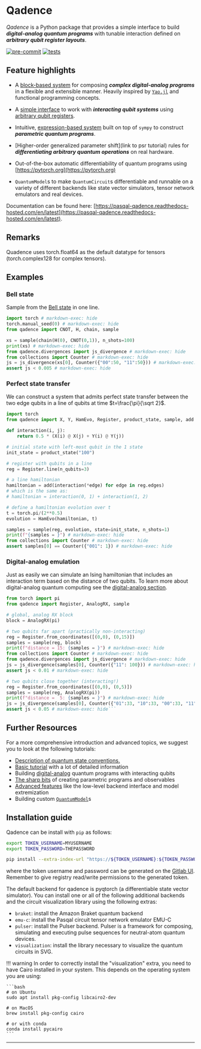 
# Qadence

*Qadence* is a Python package that provides a simple interface to build _**digital-analog quantum
programs**_ with tunable interaction defined on _**arbitrary qubit register layouts**_.

[![pre-commit](https://github.com/pasqal-io/qadence/actions/workflows/lint.yml/badge.svg)](https://github.com/pasqal-io/qadence/actions/workflows/lint.yml)
[![tests](https://github.com/pasqal-io/qadence/actions/workflows/test_fast.yml/badge.svg)](https://github.com/pasqal-io/qadence/actions/workflows/test_fast.yml)

## Feature highlights

* A [block-based system](tutorials/getting_started.md) for composing _**complex digital-analog
  programs**_ in a flexible and extensible manner. Heavily inspired by
  [`Yao.jl`](https://github.com/QuantumBFS/Yao.jl) and functional programming concepts.

* A [simple interface](digital_analog_qc/analog-basics.md) to work with _**interacting qubit systems**_
  using [arbitrary qubit registers](tutorials/register.md).

* Intuitive, [expression-based system](tutorials/parameters.md) built on top of `sympy` to construct
  _**parametric quantum programs**_.

* [Higher-order generalized parameter shift](link to psr tutorial) rules for _**differentiating
  arbitrary quantum operations**_ on real hardware.

* Out-of-the-box automatic differentiability of quantum programs using [https://pytorch.org](https://pytorch.org)

* `QuantumModel`s to make `QuantumCircuit`s differentiable and runnable on a variety of different
  backends like state vector simulators, tensor network emulators and real devices.

Documentation can be found here: [https://pasqal-qadence.readthedocs-hosted.com/en/latest](https://pasqal-qadence.readthedocs-hosted.com/en/latest).

## Remarks
Quadence uses torch.float64 as the default datatype for tensors (torch.complex128 for complex tensors).

## Examples

### Bell state

Sample from the [Bell state](https://en.wikipedia.org/wiki/Bell_state) in one line.

```python exec="on" source="material-block" result="json"
import torch # markdown-exec: hide
torch.manual_seed(0) # markdown-exec: hide
from qadence import CNOT, H, chain, sample

xs = sample(chain(H(0), CNOT(0,1)), n_shots=100)
print(xs) # markdown-exec: hide
from qadence.divergences import js_divergence # markdown-exec: hide
from collections import Counter # markdown-exec: hide
js = js_divergence(xs[0], Counter({"00":50, "11":50})) # markdown-exec: hide
assert js < 0.005 # markdown-exec: hide
```


### Perfect state transfer

We can construct a system that admits perfect state transfer between the two edge qubits in a
line of qubits at time $t=\frac{\pi}{\sqrt 2}$.
```python exec="on" source="material-block" result="json"
import torch
from qadence import X, Y, HamEvo, Register, product_state, sample, add

def interaction(i, j):
    return 0.5 * (X(i) @ X(j) + Y(i) @ Y(j))

# initial state with left-most qubit in the 1 state
init_state = product_state("100")

# register with qubits in a line
reg = Register.line(n_qubits=3)

# a line hamiltonian
hamiltonian = add(interaction(*edge) for edge in reg.edges)
# which is the same as:
# hamiltonian = interaction(0, 1) + interaction(1, 2)

# define a hamiltonian evolution over t
t = torch.pi/(2**0.5)
evolution = HamEvo(hamiltonian, t)

samples = sample(reg, evolution, state=init_state, n_shots=1)
print(f"{samples = }") # markdown-exec: hide
from collections import Counter # markdown-exec: hide
assert samples[0] == Counter({"001": 1}) # markdown-exec: hide
```


### Digital-analog emulation

Just as easily we can simulate an Ising hamiltonian that includes an interaction term based on the
distance of two qubits.  To learn more about digital-analog quantum computing see the
[digital-analog section](/digital_analog_qc/analog-basics.md).
```python exec="on" source="material-block" result="json"
from torch import pi
from qadence import Register, AnalogRX, sample

# global, analog RX block
block = AnalogRX(pi)

# two qubits far apart (practically non-interacting)
reg = Register.from_coordinates([(0,0), (0,15)])
samples = sample(reg, block)
print(f"distance = 15: {samples = }") # markdown-exec: hide
from collections import Counter # markdown-exec: hide
from qadence.divergences import js_divergence # markdown-exec: hide
js = js_divergence(samples[0], Counter({"11": 100})) # markdown-exec: hide
assert js < 0.01 # markdown-exec: hide

# two qubits close together (interacting!)
reg = Register.from_coordinates([(0,0), (0,5)])
samples = sample(reg, AnalogRX(pi))
print(f"distance =  5: {samples = }") # markdown-exec: hide
js = js_divergence(samples[0], Counter({"01":33, "10":33, "00":33, "11":1})) # markdown-exec: hide
assert js < 0.05 # markdown-exec: hide```
```


## Further Resources
For a more comprehensive introduction and advanced topics, we suggest you to
look at the following tutorials:

* [Description of quantum state conventions.](tutorials/state_conventions.md)
* [Basic tutorial](tutorials/getting_started.md) with a lot of detailed information
* Building [digital-analog](digital_analog_qc/analog-basics.md) quantum programs with interacting qubits
* [The sharp bits](tutorials/parameters.md) of creating parametric programs and observables
* [Advanced features](advanced_tutorials) like the low-level backend interface and model extremization
* Building custom [`QuantumModel`](advanced_tutorials/custom-models.md)s

## Installation guide

Qadence can be install with `pip` as follows:

```bash
export TOKEN_USERNAME=MYUSERNAME
export TOKEN_PASSWORD=THEPASSWORD

pip install --extra-index-url "https://${TOKEN_USERNAME}:${TOKEN_PASSWORD}@gitlab.pasqal.com/api/v4/projects/190/packages/pypi/simple" qadence[pulser,visualization]
```

where the token username and password can be generated on the
[Gitlab UI](https://gitlab.pasqal.com/-/profile/personal_access_tokens). Remember to give registry read/write permissions to the generated token.

The default backend for qadence is pyqtorch (a differentiable state vector simulator).
You can install one or all of the following additional backends and the circuit visualization library using the following extras:

* `braket`: install the Amazon Braket quantum backend
* `emu-c`: install the Pasqal circuit tensor network emulator EMU-C
* `pulser`: install the Pulser backend. Pulser is a framework for composing, simulating and executing pulse sequences for neutral-atom quantum devices.
* `visualization`: install the library necessary to visualize the quantum circuits in SVG.

!!! warning
    In order to correctly install the "visualization" extra, you need to have Cairo installed in your system. This
    depends on the operating system you are using:

    ```bash
    # on Ubuntu
    sudo apt install pkg-config libcairo2-dev

    # on MacOS
    brew install pkg-config cairo

    # or with conda
    conda install pycairo
    ```
---
